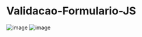 # Validacao-Formulario-JS
 
![image](https://user-images.githubusercontent.com/85269068/179061585-bf6ce8cf-1fc0-4ff7-9847-5579cccace8b.png)
![image](https://user-images.githubusercontent.com/85269068/179061639-808e1610-0325-4fdd-be8c-f32c8045b337.png)

